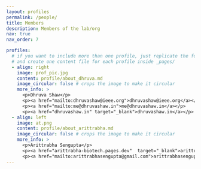 ```yaml
---
layout: profiles
permalink: /people/
title: Members
description: Members of the lab/org
nav: true
nav_order: 7

profiles:
  # if you want to include more than one profile, just replicate the following block
  # and create one content file for each profile inside _pages/
  - align: right
    image: prof_pic.jpg
    content: profile/about_dhruva.md
    image_circular: false # crops the image to make it circular
    more_info: >
      <p>Dhruva Shaw</p>
      <p><a href="mailto:dhruvashaw@ieee.org">dhruvashaw@ieee.org</a></p>
      <p><a href="mailto:me@dhruvashaw.in">me@dhruvashaw.in</a></p>
      <p><a href="dhruvashaw.in" target="_blank">dhruvashaw.in</a></p>
  - align: left
    image: at.png
    content: profile/about_arittrabha.md
    image_circular: false # crops the image to make it circular
    more_info: >
      <p>Arittrabha Sengupta</p>
      <p><a href="arittrabha-biotech.pages.dev"  target="_blank">arittrabha-biotech.pages.dev</a></p>
      <p><a href="mailto:arittrabhasengupta@gmail.com">arittrabhasengupta@gmail.com</a></p>
---
```

